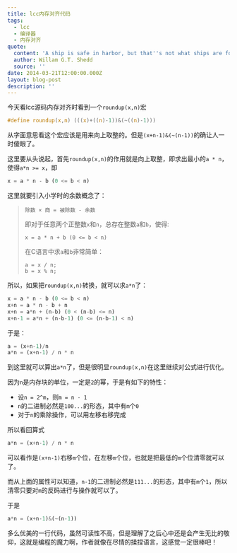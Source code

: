 ```yaml
---
title: lcc内存对齐代码
tags:
  - lcc
  - 编译器
  - 内存对齐
quote:
  content: 'A ship is safe in harbor, but that''s not what ships are for.'
  author: Willam G.T. Shedd
  source: ''
date: 2014-03-21T12:00:00.000Z
layout: blog-post
description: ''
---
```


今天看lcc源码内存对齐时看到一个`roundup(x,n)`宏

```c
#define roundup(x,n) (((x)+((n)-1))&(~((n)-1)))
```

从字面意思看这个宏应该是用来向上取整的。但是`(x+n-1)&(~(n-1))`的确让人一时傻眼了。

这里要从头说起，首先`roundup(x,n)`的作用就是向上取整，即求出最小的`a * n`，使得`a*n >= x`，即

```python
x = a * n - b (0 <= b < n)
```

这里就要引入小学时的余数概念了：

>     除数 × 商 = 被除数 - 余数
> 
> 即对于任意两个正整数`x`和`n`，总存在整数`a`和`b`，使得:
> 
>     x = a * n + b (0 <= b < n)
> 
> 在C语言中求`a`和`b`非常简单：
> 
>     a = x / n;
>     b = x % n;


所以，如果把`roundup(x,n)`转换，就可以求`a*n`了：

```python
x = a * n - b (0 <= b < n)
x+n = a * n - b + n
x+n = a*n + (n-b) (0 < (n-b) <= n)
x+n-1 = a*n + (n-b-1) (0 <= (n-b-1) < n)
```

于是：

```python
a = (x+n-1)/n
a*n = (x+n-1) / n * n
```

到这里就可以算出`a*n`了，但是很明显`roundup(x,n)`在这里继续对公式进行优化。

因为`n`是内存块的单位，一定是`2`的幂，于是有如下的特性：

* 设`n = 2^m`，则`m = n - 1`
* `n`的二进制必然是`100...`的形态，其中有`m`个`0`
* 对于`n`的乘除操作，可以用左移右移完成

所以看回算式

```python
a*n = (x+n-1) / n * n
```

可以看作是`(x+n-1)`右移`m`个位，在左移`m`个位，也就是把最低的`m`个位清零就可以了。

而从上面的属性可以知道，`n-1`的二进制必然是`111...`的形态，其中有`m`个`1`，所以清零只要对`m`的反码进行与操作就可以了。

于是

```python
a*n = (x+n-1)&(~(n-1))
```

多么优美的一行代码，虽然可读性不高，但是理解了之后心中还是会产生无比的敬仰，这就是编程的魔力啊，作者就像在尽情的揉捏语言，这感觉一定很棒吧！


